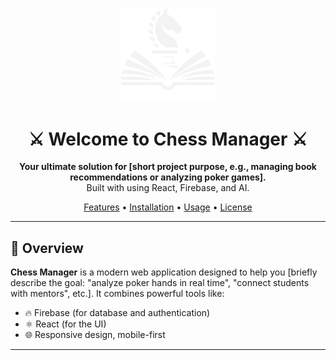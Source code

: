 <p align="center">
  <img src="https://raw.githubusercontent.com/SergioRP18/LOGO-ChessManager/4f20d2c96ebb8842aaa7a08ecfc640d976131f44/Logo%20ChessManager.svg" alt="Project Logo" width="150"/>
</p>

<h1 align="center">⚔️ Welcome to Chess Manager ⚔️</h1>

<p align="center">
  <b>Your ultimate solution for [short project purpose, e.g., managing book recommendations or analyzing poker games].</b><br/>
  Built with using React, Firebase, and AI.
</p>

<p align="center">
  <a href="#features">Features</a> • 
  <a href="#installation">Installation</a> • 
  <a href="#usage">Usage</a> • 
  <a href="#license">License</a>
</p>

---

## 📌 Overview

**Chess Manager** is a modern web application designed to help you [briefly describe the goal: "analyze poker hands in real time", "connect students with mentors", etc.]. It combines powerful tools like:

- 🔥 Firebase (for database and authentication)
- ⚛️ React (for the UI)
- 🌐 Responsive design, mobile-first

---
